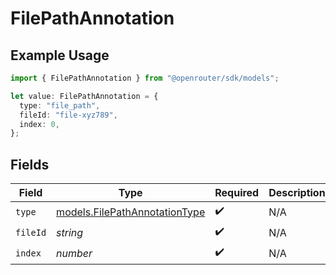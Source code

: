 # FilePathAnnotation

## Example Usage

```typescript
import { FilePathAnnotation } from "@openrouter/sdk/models";

let value: FilePathAnnotation = {
  type: "file_path",
  fileId: "file-xyz789",
  index: 0,
};
```

## Fields

| Field                                                                | Type                                                                 | Required                                                             | Description                                                          |
| -------------------------------------------------------------------- | -------------------------------------------------------------------- | -------------------------------------------------------------------- | -------------------------------------------------------------------- |
| `type`                                                               | [models.FilePathAnnotationType](../models/filepathannotationtype.md) | :heavy_check_mark:                                                   | N/A                                                                  |
| `fileId`                                                             | *string*                                                             | :heavy_check_mark:                                                   | N/A                                                                  |
| `index`                                                              | *number*                                                             | :heavy_check_mark:                                                   | N/A                                                                  |